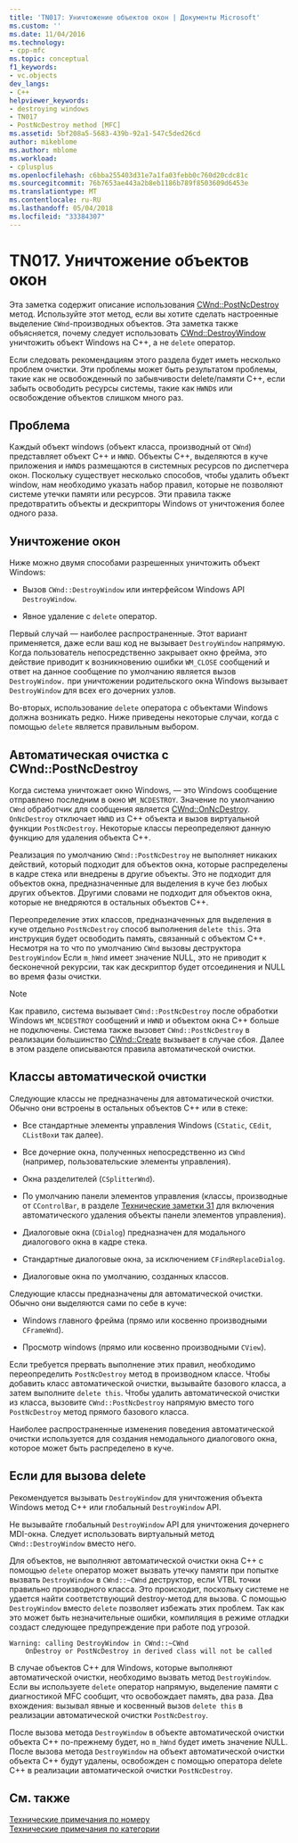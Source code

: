 ```yaml
---
title: 'TN017: Уничтожение объектов окон | Документы Microsoft'
ms.custom: ''
ms.date: 11/04/2016
ms.technology:
- cpp-mfc
ms.topic: conceptual
f1_keywords:
- vc.objects
dev_langs:
- C++
helpviewer_keywords:
- destroying windows
- TN017
- PostNcDestroy method [MFC]
ms.assetid: 5bf208a5-5683-439b-92a1-547c5ded26cd
author: mikeblome
ms.author: mblome
ms.workload:
- cplusplus
ms.openlocfilehash: c6bba255403d31e7a1fa03febb0c760d20cdc81c
ms.sourcegitcommit: 76b7653ae443a2b8eb1186b789f8503609d6453e
ms.translationtype: MT
ms.contentlocale: ru-RU
ms.lasthandoff: 05/04/2018
ms.locfileid: "33384307"
---
```

# <a name="tn017-destroying-window-objects"></a>TN017. Уничтожение объектов окон
Эта заметка содержит описание использования [CWnd::PostNcDestroy](../mfc/reference/cwnd-class.md#postncdestroy) метод. Используйте этот метод, если вы хотите сделать настроенные выделение `CWnd`-производных объектов. Эта заметка также объясняется, почему следует использовать [CWnd::DestroyWindow](../mfc/reference/cwnd-class.md#destroywindow) уничтожить объект Windows на C++, а не `delete` оператор.  
  
 Если следовать рекомендациям этого раздела будет иметь несколько проблем очистки. Эти проблемы может быть результатом проблемы, такие как не освобожденный по забывчивости delete/памяти C++, если забыть освободить ресурсы системы, такие как `HWND`s или освобождение объектов слишком много раз.  
  
## <a name="the-problem"></a>Проблема  
 Каждый объект windows (объект класса, производный от `CWnd`) представляет объект C++ и `HWND`. Объекты C++, выделяются в куче приложения и `HWND`s размещаются в системных ресурсов по диспетчера окон. Поскольку существует несколько способов, чтобы удалить объект window, нам необходимо указать набор правил, которые не позволяют системе утечки памяти или ресурсов. Эти правила также предотвратить объекты и дескрипторы Windows от уничтожения более одного раза.  
  
## <a name="destroying-windows"></a>Уничтожение окон  
 Ниже можно двумя способами разрешенных уничтожить объект Windows:  
  
-   Вызов `CWnd::DestroyWindow` или интерфейсом Windows API `DestroyWindow`.  
  
-   Явное удаление с `delete` оператор.  
  
 Первый случай — наиболее распространенные. Этот вариант применяется, даже если ваш код не вызывает `DestroyWindow` напрямую. Когда пользователь непосредственно закрывает окно фрейма, это действие приводит к возникновению ошибки `WM_CLOSE` сообщений и ответ на данное сообщение по умолчанию является вызов `DestroyWindow.` при уничтожении родительского окна Windows вызывает `DestroyWindow` для всех его дочерних узлов.  
  
 Во-вторых, использование `delete` оператора с объектами Windows должна возникать редко. Ниже приведены некоторые случаи, когда с помощью `delete` является правильным выбором.  
  
## <a name="auto-cleanup-with-cwndpostncdestroy"></a>Автоматическая очистка с CWnd::PostNcDestroy  
 Когда система уничтожает окно Windows, — это Windows сообщение отправлено последним в окно `WM_NCDESTROY`. Значение по умолчанию `CWnd` обработчик для сообщения является [CWnd::OnNcDestroy](../mfc/reference/cwnd-class.md#onncdestroy). `OnNcDestroy` отключает `HWND` из C++ объекта и вызов виртуальной функции `PostNcDestroy`. Некоторые классы переопределяют данную функцию для удаления объекта C++.  
  
 Реализация по умолчанию `CWnd::PostNcDestroy` не выполняет никаких действий, который подходит для объектов окна, которые распределены в кадре стека или внедрены в другие объекты. Это не подходит для объектов окна, предназначенные для выделения в куче без любых других объектов. Другими словами не подходит для объектов окна, которые не внедряются в остальных объектов C++.  
  
 Переопределение этих классов, предназначенных для выделения в куче отдельно `PostNcDestroy` способ выполнения `delete this`. Эта инструкция будет освободить память, связанный с объектом C++. Несмотря на то что по умолчанию `CWnd` вызовы деструктора `DestroyWindow` Если `m_hWnd` имеет значение NULL, это не приводит к бесконечной рекурсии, так как дескриптор будет отсоединения и NULL во время фазы очистки.  
  
> [!NOTE]
>  Как правило, система вызывает `CWnd::PostNcDestroy` после обработки Windows `WM_NCDESTROY` сообщений и `HWND` и объектом окна C++ больше не подключены. Система также вызовет `CWnd::PostNcDestroy` в реализации большинство [CWnd::Create](../mfc/reference/cwnd-class.md#create) вызывает в случае сбоя. Далее в этом разделе описываются правила автоматической очистки.  
  
## <a name="auto-cleanup-classes"></a>Классы автоматической очистки  
 Следующие классы не предназначены для автоматической очистки. Обычно они встроены в остальных объектов C++ или в стеке:  
  
-   Все стандартные элементы управления Windows (`CStatic`, `CEdit`, `CListBox`и так далее).  
  
-   Все дочерние окна, полученных непосредственно из `CWnd` (например, пользовательские элементы управления).  
  
-   Окна разделителей (`CSplitterWnd`).  
  
-   По умолчанию панели элементов управления (классы, производные от `CControlBar`, в разделе [Технические заметки 31](../mfc/tn031-control-bars.md) для включения автоматического удаления объекты панели элементов управления).  
  
-   Диалоговые окна (`CDialog`) предназначен для модального диалогового окна в кадре стека.  
  
-   Стандартные диалоговые окна, за исключением `CFindReplaceDialog`.  
  
-   Диалоговые окна по умолчанию, созданных классов.  
  
 Следующие классы предназначены для автоматической очистки. Обычно они выделяются сами по себе в куче:  
  
-   Windows главного фрейма (прямо или косвенно производными `CFrameWnd`).  
  
-   Просмотр windows (прямо или косвенно производными `CView`).  
  
 Если требуется прервать выполнение этих правил, необходимо переопределить `PostNcDestroy` метод в производном классе. Чтобы добавить класс автоматической очистки, вызывайте базового класса, а затем выполните `delete this`. Чтобы удалить автоматической очистки из класса, вызовите `CWnd::PostNcDestroy` напрямую вместо того `PostNcDestroy` метод прямого базового класса.  
  
 Наиболее распространенные изменения поведения автоматической очистки используется для создания немодального диалогового окна, которое может быть распределено в куче.  
  
## <a name="when-to-call-delete"></a>Если для вызова delete  
 Рекомендуется вызывать `DestroyWindow` для уничтожения объекта Windows метод C++ или глобальный `DestroyWindow` API.  
  
 Не вызывайте глобальный `DestroyWindow` API для уничтожения дочернего MDI-окна. Следует использовать виртуальный метод `CWnd::DestroyWindow` вместо него.  
  
 Для объектов, не выполняют автоматической очистки окна C++ с помощью `delete` оператор может вызвать утечку памяти при попытке вызвать `DestroyWindow` в `CWnd::~CWnd` деструктор, если VTBL точки правильно производного класса. Это происходит, поскольку системе не удается найти соответствующий destroy-метод для вызова. С помощью `DestroyWindow` вместо `delete` позволяет избежать этих проблем. Так как это может быть незначительные ошибки, компиляция в режиме отладки создаст следующее предупреждение при работе под угрозой.  
  
```  
Warning: calling DestroyWindow in CWnd::~CWnd  
    OnDestroy or PostNcDestroy in derived class will not be called  
```  
  
 В случае объектов C++ для Windows, которые выполняют автоматической очистки, необходимо вызвать метод `DestroyWindow`. Если вы используете `delete` оператор напрямую, выделение памяти с диагностикой MFC сообщит, что освобождает память, два раза. Два вхождения: вызывал явные и косвенный вызов `delete this` в реализации автоматической очистки `PostNcDestroy`.  
  
 После вызова метода `DestroyWindow` в объекте автоматической очистки объекта C++ по-прежнему будет, но `m_hWnd` будет иметь значение NULL. После вызова метода `DestroyWindow` на объект автоматической очистки объекта C++ будут удалены, освобожден с помощью оператора delete C++ в реализации автоматической очистки `PostNcDestroy`.  
  
## <a name="see-also"></a>См. также  
 [Технические примечания по номеру](../mfc/technical-notes-by-number.md)   
 [Технические примечания по категории](../mfc/technical-notes-by-category.md)

